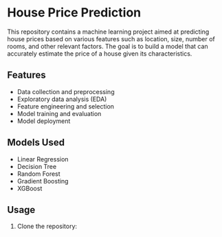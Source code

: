 # House Price Prediction

This repository contains a machine learning project aimed at predicting house prices based on various features such as location, size, number of rooms, and other relevant factors. The goal is to build a model that can accurately estimate the price of a house given its characteristics.

## Features
- Data collection and preprocessing
- Exploratory data analysis (EDA)
- Feature engineering and selection
- Model training and evaluation
- Model deployment

## Models Used
- Linear Regression
- Decision Tree
- Random Forest
- Gradient Boosting
- XGBoost

## Usage
1. Clone the repository:
